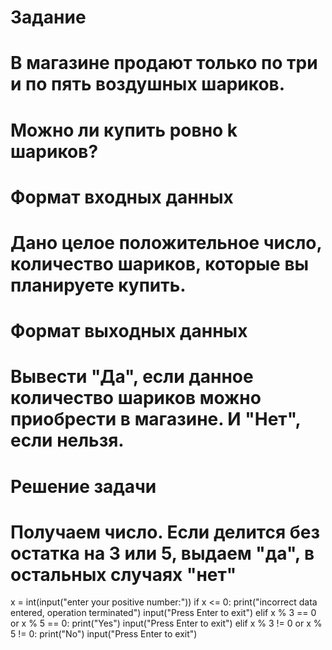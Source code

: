 # Задание
# В магазине продают только по три и по пять воздушных шариков.
#
# Можно ли купить ровно k шариков?
# Формат входных данных
# Дано целое положительное число, количество шариков, которые вы планируете купить.
#
# Формат выходных данных
# Вывести "Да", если данное количество шариков можно приобрести в магазине. И "Нет", если нельзя.
#
# Решение задачи
# Получаем число. Если делится без остатка на 3 или 5, выдаем "да", в остальных случаях "нет"

x = int(input("enter your positive number:"))
if x <= 0:
    print("incorrect data entered, operation terminated")
    input("Press Enter to exit")
elif x % 3 == 0 or x % 5 == 0:
    print("Yes")
    input("Press Enter to exit")
elif x % 3 != 0 or x % 5 != 0:
    print("No")
    input("Press Enter to exit")
